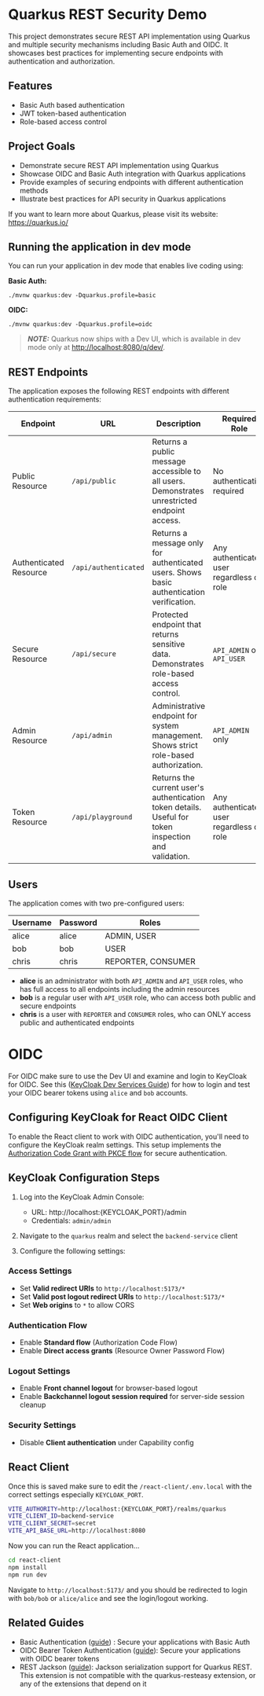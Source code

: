 # Quarkus REST Security Demo

This project demonstrates secure REST API implementation using Quarkus and multiple security mechanisms including Basic Auth and OIDC. It showcases best practices for implementing secure endpoints with authentication and authorization.

## Features

- Basic Auth based authentication
- JWT token-based authentication
- Role-based access control

## Project Goals

- Demonstrate secure REST API implementation using Quarkus
- Showcase OIDC and Basic Auth integration with Quarkus applications
- Provide examples of securing endpoints with different authentication methods
- Illustrate best practices for API security in Quarkus applications

If you want to learn more about Quarkus, please visit its website: https://quarkus.io/

## Running the application in dev mode

You can run your application in dev mode that enables live coding using:

**Basic Auth:**
```shell script
./mvnw quarkus:dev -Dquarkus.profile=basic
```

**OIDC:**
```shell script
./mvnw quarkus:dev -Dquarkus.profile=oidc
```

> **_NOTE:_**  Quarkus now ships with a Dev UI, which is available in dev mode only at <http://localhost:8080/q/dev/>.

## REST Endpoints

The application exposes the following REST endpoints with different authentication requirements:

| Endpoint | URL | Description | Required Role |
|----------|-----|-------------|---------------|
| Public Resource | `/api/public` | Returns a public message accessible to all users. Demonstrates unrestricted endpoint access. | No authentication required |
| Authenticated Resource | `/api/authenticated` | Returns a message only for authenticated users. Shows basic authentication verification. | Any authenticated user regardless of role |
| Secure Resource | `/api/secure` | Protected endpoint that returns sensitive data. Demonstrates role-based access control. | `API_ADMIN` or `API_USER` |
| Admin Resource | `/api/admin` | Administrative endpoint for system management. Shows strict role-based authorization. | `API_ADMIN` only |
| Token Resource | `/api/playground` | Returns the current user's authentication token details. Useful for token inspection and validation. | Any authenticated user regardless of role |


## Users

The application comes with two pre-configured users:

| Username | Password | Roles |
|----------|----------|-------|
| alice | alice | ADMIN, USER |
| bob | bob |  USER |
| chris | chris | REPORTER, CONSUMER |


- **alice** is an administrator with both `API_ADMIN` and `API_USER` roles, who has full access to all endpoints including the admin resources
- **bob** is a regular user with `API_USER` role, who can access both public and secure endpoints
- **chris** is a user with `REPORTER` and `CONSUMER` roles, who can ONLY access public and authenticated endpoints


# OIDC

For OIDC make sure to use the Dev UI and examine and login to KeyCloak for OIDC.
See this ([KeyCloak Dev Services Guide](https://quarkus.io/guides/security-openid-connect-dev-services)) for how to login and test 
your OIDC bearer tokens using `alice` and `bob` accounts.

## Configuring KeyCloak for React OIDC Client

To enable the React client to work with OIDC authentication, you'll need to configure the KeyCloak realm settings. This setup implements the [Authorization Code Grant with PKCE flow](https://github.com/authts/oidc-client-ts/blob/main/docs/protocols/authorization-code-grant-with-pkce.md) for secure authentication.

## KeyCloak Configuration Steps

1. Log into the KeyCloak Admin Console:
   - URL: http://localhost:{KEYCLOAK_PORT}/admin
   - Credentials: `admin/admin`

2. Navigate to the `quarkus` realm and select the `backend-service` client

3. Configure the following settings:

### Access Settings
- Set **Valid redirect URIs** to `http://localhost:5173/*` 
- Set **Valid post logout redirect URIs** to `http://localhost:5173/*`
- Set **Web origins** to `*` to allow CORS

### Authentication Flow
- Enable **Standard flow** (Authorization Code Flow)
- Enable **Direct access grants** (Resource Owner Password Flow)

### Logout Settings  
- Enable **Front channel logout** for browser-based logout
- Enable **Backchannel logout session required** for server-side session cleanup

### Security Settings
- Disable **Client authentication** under Capability config

## React Client

Once this is saved make sure to edit the `/react-client/.env.local` with the correct settings especially `KEYCLOAK_PORT`.

```bash
VITE_AUTHORITY=http://localhost:{KEYCLOAK_PORT}/realms/quarkus
VITE_CLIENT_ID=backend-service
VITE_CLIENT_SECRET=secret
VITE_API_BASE_URL=http://localhost:8080
```

Now you can run the React application...

```bash
cd react-client
npm install
npm run dev
```

Navigate to `http://localhost:5173/` and you should be redirected to login with `bob/bob` or `alice/alice` and see the login/logout working.


## Related Guides

- Basic Authentication ([guide](https://quarkus.io/guides/security-authentication-mechanisms#basic-auth)) : Secure your applications with Basic Auth
- OIDC Bearer Token Authentication ([guide](https://quarkus.io/guides/security-oidc-bearer-token-authentication-tutorial)): Secure your applications with OIDC bearer tokens
- REST Jackson ([guide](https://quarkus.io/guides/rest#json-serialisation)): Jackson serialization support for Quarkus REST. This extension is not compatible with the quarkus-resteasy extension, or any of the extensions that depend on it


